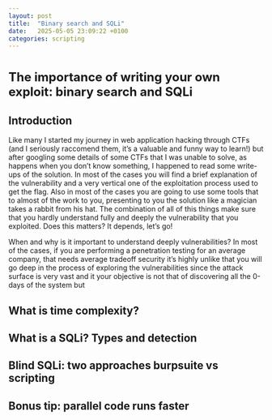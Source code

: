 ```yaml
---
layout: post
title:  "Binary search and SQLi"
date:   2025-05-05 23:09:22 +0100
categories: scripting
---
```


# <span style="font-size: 24px;"> The importance of writing your own exploit: binary search and SQLi </span>

## Introduction

Like many I started my journey in web application hacking through CTFs (and I seriously raccomend them, it’s a valuable and funny way to learn!) but after googling some details of some CTFs that I was unable to solve, as happens when you don’t know something, I happened to read some write-ups of the solution.
In most of the cases you will find a brief explanation of the vulnerability and a very vertical one of the exploitation process used to get the flag.
Also in most of the cases you are going to use some tools that to almost of the work to you, presenting to you the solution like a magician takes a rabbit from his hat.
The combination of all of this things make sure that you hardly understand fully and deeply the vulnerability that you exploited.
Does this matters? It depends, let’s go!

When and why is it important to understand deeply vulnerabilities?
In most of the cases, if you are performing a penetration testing for an average company, that needs average tradeoff security it’s highly unlike that you will go deep in the process of exploring the vulnerabilities since the attack surface is very vast and it your objective is not that of discovering all the 0-days of the system but

## What is time complexity?

## What is a SQLi? Types and detection

## Blind SQLi: two approaches burpsuite vs scripting

## Bonus tip: parallel code runs faster
